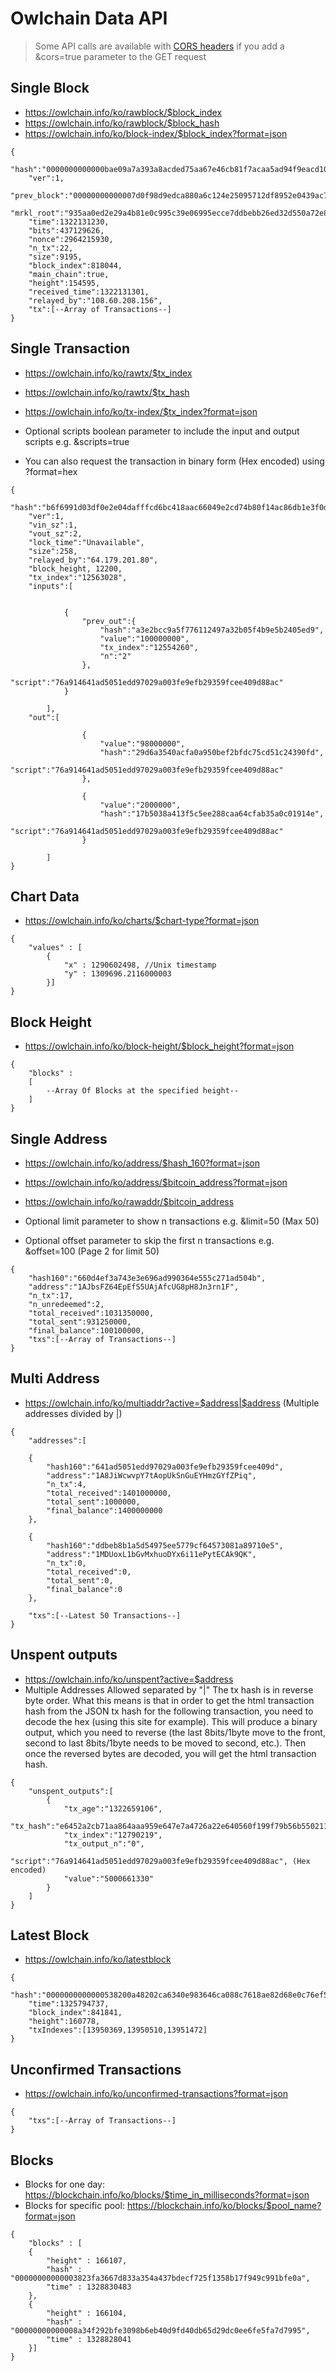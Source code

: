 Owlchain Data API
===============
> Some API calls are available with [CORS headers](https://en.wikipedia.org/wiki/Cross-origin_resource_sharing) if you add a &cors=true parameter to the GET request



Single Block
-----------------
- https://owlchain.info/ko/rawblock/$block_index
- https://owlchain.info/ko/rawblock/$block_hash
- https://owlchain.info/ko/block-index/$block_index?format=json
```
{
    "hash":"0000000000000bae09a7a393a8acded75aa67e46cb81f7acaa5ad94f9eacd103",
    "ver":1,
    "prev_block":"00000000000007d0f98d9edca880a6c124e25095712df8952e0439ac7409738a",
    "mrkl_root":"935aa0ed2e29a4b81e0c995c39e06995ecce7ddbebb26ed32d550a72e8200bf5",
    "time":1322131230,
    "bits":437129626,
    "nonce":2964215930,
    "n_tx":22,
    "size":9195,
    "block_index":818044,
    "main_chain":true,
    "height":154595,
    "received_time":1322131301,
    "relayed_by":"108.60.208.156",
    "tx":[--Array of Transactions--]
}
```

Single Transaction
-----------------
- https://owlchain.info/ko/rawtx/$tx_index
- https://owlchain.info/ko/rawtx/$tx_hash
- https://owlchain.info/ko/tx-index/$tx_index?format=json
- Optional scripts boolean parameter to include the input and output scripts e.g. &scripts=true

- You can also request the transaction in binary form (Hex encoded) using ?format=hex
```
{
    "hash":"b6f6991d03df0e2e04dafffcd6bc418aac66049e2cd74b80f14ac86db1e3f0da",
    "ver":1,
    "vin_sz":1,
    "vout_sz":2,
    "lock_time":"Unavailable",
    "size":258,
    "relayed_by":"64.179.201.80",
    "block_height, 12200,
    "tx_index":"12563028",
    "inputs":[


            {
                "prev_out":{
                    "hash":"a3e2bcc9a5f776112497a32b05f4b9e5b2405ed9",
                    "value":"100000000",
                    "tx_index":"12554260",
                    "n":"2"
                },
                "script":"76a914641ad5051edd97029a003fe9efb29359fcee409d88ac"
            }

        ],
    "out":[

                {
                    "value":"98000000",
                    "hash":"29d6a3540acfa0a950bef2bfdc75cd51c24390fd",
                    "script":"76a914641ad5051edd97029a003fe9efb29359fcee409d88ac"
                },

                {
                    "value":"2000000",
                    "hash":"17b5038a413f5c5ee288caa64cfab35a0c01914e",
                    "script":"76a914641ad5051edd97029a003fe9efb29359fcee409d88ac"
                }

        ]
}
```

Chart Data
----------
- https://owlchain.info/ko/charts/$chart-type?format=json
```
{
    "values" : [
        {
            "x" : 1290602498, //Unix timestamp
            "y" : 1309696.2116000003
        }]
}
```

Block Height
------------
- https://owlchain.info/ko/block-height/$block_height?format=json
```
{
    "blocks" :
    [
        --Array Of Blocks at the specified height--
    ]
}
```

Single Address
---------------
- https://owlchain.info/ko/address/$hash_160?format=json
- https://owlchain.info/ko/address/$bitcoin_address?format=json
- https://owlchain.info/ko/rawaddr/$bitcoin_address
- Optional limit parameter to show n transactions e.g. &limit=50 (Max 50)

- Optional offset parameter to skip the first n transactions e.g. &offset=100 (Page 2 for limit 50)
```
{
    "hash160":"660d4ef3a743e3e696ad990364e555c271ad504b",
    "address":"1AJbsFZ64EpEfS5UAjAfcUG8pH8Jn3rn1F",
    "n_tx":17,
    "n_unredeemed":2,
    "total_received":1031350000,
    "total_sent":931250000,
    "final_balance":100100000,
    "txs":[--Array of Transactions--]
}
```

Multi Address
--------------
- https://owlchain.info/ko/multiaddr?active=$address|$address (Multiple addresses divided by |)
```
{
    "addresses":[

    {
        "hash160":"641ad5051edd97029a003fe9efb29359fcee409d",
        "address":"1A8JiWcwvpY7tAopUkSnGuEYHmzGYfZPiq",
        "n_tx":4,
        "total_received":1401000000,
        "total_sent":1000000,
        "final_balance":1400000000
    },

    {
        "hash160":"ddbeb8b1a5d54975ee5779cf64573081a89710e5",
        "address":"1MDUoxL1bGvMxhuoDYx6i11ePytECAk9QK",
        "n_tx":0,
        "total_received":0,
        "total_sent":0,
        "final_balance":0
    },

    "txs":[--Latest 50 Transactions--]
}
```

Unspent outputs
---------------------
- https://owlchain.info/ko/unspent?active=$address
- Multiple Addresses Allowed separated by "|"
The tx hash is in reverse byte order. What this means is that in order to get the html transaction hash from the JSON tx hash for the following transaction, you need to decode the hex (using this site for example). This will produce a binary output, which you need to reverse (the last 8bits/1byte move to the front, second to last 8bits/1byte needs to be moved to second, etc.). Then once the reversed bytes are decoded, you will get the html transaction hash.
```
{
    "unspent_outputs":[
        {
            "tx_age":"1322659106",
            "tx_hash":"e6452a2cb71aa864aaa959e647e7a4726a22e640560f199f79b56b5502114c37",
            "tx_index":"12790219",
            "tx_output_n":"0",
            "script":"76a914641ad5051edd97029a003fe9efb29359fcee409d88ac", (Hex encoded)
            "value":"5000661330"
        }
    ]
}
```

Latest Block
------------
- https://owlchain.info/ko/latestblock
```
{
    "hash":"0000000000000538200a48202ca6340e983646ca088c7618ae82d68e0c76ef5a",
    "time":1325794737,
    "block_index":841841,
    "height":160778,
    "txIndexes":[13950369,13950510,13951472]
}
```

Unconfirmed Transactions
------------
- https://owlchain.info/ko/unconfirmed-transactions?format=json
```
{
    "txs":[--Array of Transactions--]
}
```

Blocks
------------
- Blocks for one day: https://blockchain.info/ko/blocks/$time_in_milliseconds?format=json
- Blocks for specific pool: https://blockchain.info/ko/blocks/$pool_name?format=json
```
{
    "blocks" : [
    {
        "height" : 166107,
        "hash" : "00000000000003823fa3667d833a354a437bdecf725f1358b17f949c991bfe0a",
        "time" : 1328830483
    },
    {
        "height" : 166104,
        "hash" : "00000000000008a34f292bfe3098b6eb40d9fd40db65d29dc0ee6fe5fa7d7995",
        "time" : 1328828041
    }]
}
```